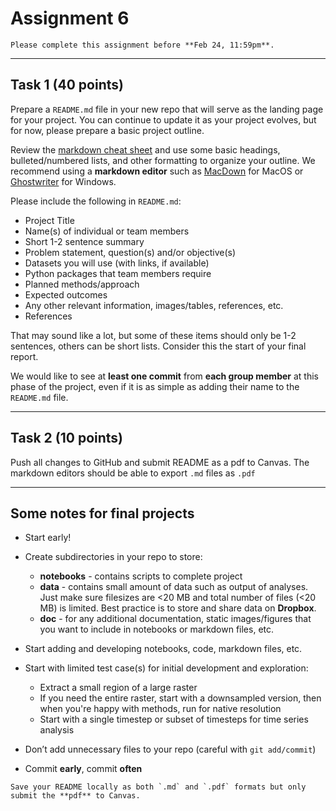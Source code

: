 # Assignment 6

```{admonition} Deadline
Please complete this assignment before **Feb 24, 11:59pm**.
```

*****************************

## Task 1 (40 points)

Prepare a `README.md` file in your new repo that will serve as the landing page for your project. You can continue to update it as your project evolves, but for now, please prepare a basic project outline.  

Review the [markdown cheat sheet](https://www.markdownguide.org/basic-syntax/) and use some basic headings, bulleted/numbered lists, and other formatting to organize your outline. We recommend using a **markdown editor** such as [MacDown](https://macdown.uranusjr.com/) for MacOS or [Ghostwriter](https://wereturtle.github.io/ghostwriter/download.html) for Windows.

Please include the following in `README.md`:

* Project Title
* Name(s) of individual or team members
* Short 1-2 sentence summary
* Problem statement, question(s) and/or objective(s)
* Datasets you will use (with links, if available)
* Python packages that team members require
* Planned methods/approach
* Expected outcomes
* Any other relevant information, images/tables, references, etc.
* References

That may sound like a lot, but some of these items should only be 1-2 sentences, others can be short lists. Consider this the start of your final report. 

We would like to see at **least one commit** from **each group member** at this phase of the project, even if it is as simple as adding their name to the `README.md` file. 

*****************************

## Task 2 (10 points)

Push all changes to GitHub and submit README as a pdf to Canvas. The markdown editors should be able to export `.md` files as `.pdf`

*****************************

## Some notes for final projects

* Start early! 

* Create subdirectories in your repo to store:
    * **notebooks** - contains scripts to complete project
    * **data** - contains small amount of data such as output of analyses. Just make sure filesizes are <20 MB and total number of files (<20 MB) is limited. Best practice is to store and share data on **Dropbox**. 
    * **doc** - for any additional documentation, static images/figures that you want to include in notebooks or markdown files, etc.

* Start adding and developing notebooks, code, markdown files, etc.

* Start with limited test case(s) for initial development and exploration:
    * Extract a small region of a large raster
    * If you need the entire raster, start with a downsampled version, then when you're happy with methods, run for native resolution
    * Start with a single timestep or subset of timesteps for time series analysis

* Don’t add unnecessary files to your repo (careful with `git add/commit`)

* Commit **early**, commit **often**


```{important}
Save your README locally as both `.md` and `.pdf` formats but only submit the **pdf** to Canvas.
```